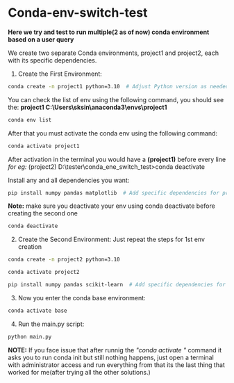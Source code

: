 # Conda-env-switch-test

**Here we try and test to run multiple(2 as of now) conda environment based on a user query**


We create two separate Conda environments, project1 and project2, each with its specific dependencies.

1. Create the First Environment:
```bash
conda create -n project1 python=3.10  # Adjust Python version as needed
```
You can check the list of env using the following command, you should see the: **project1               C:\Users\sksin\anaconda3\envs\project1**
```bash
conda env list
```
After that you must activate the conda env using the following command:
```bash
conda activate project1
```
After activation in the terminal you would have a **(project1)** before every line *for eg:* (project2) D:\tester\conda_ene_switch_test>conda deactivate

Install any and all dependencies you want:
```bash
pip install numpy pandas matplotlib  # Add specific dependencies for project 1
```

**Note:** make sure you deactivate your env using conda deactivate before creating the second one
```bash 
conda deactivate
```
2. Create the Second Environment:
Just repeat the steps for 1st env creation
```bash
conda create -n project2 python=3.10
```

```bash
conda activate project2
```

```bash
pip install numpy pandas scikit-learn  # Add specific dependencies for project 2
```
3. Now you enter the conda base environment:
```bash
conda activate base
```
4. Run the main.py script:
```bash
python main.py
```
**NOTE:** If you face issue that after runnig the *"conda activate <env-name>"* command it asks you to run conda init but still nothing happens, just open a terminal with administrator access and run everything from that its the last thing that worked for me(after trying all the other solutions.)